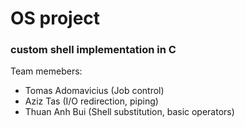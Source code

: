 # OS project
### custom shell implementation in C
Team memebers:
* Tomas Adomavicius (Job control)
* Aziz Tas (I/O redirection, piping)
* Thuan Anh Bui (Shell substitution, basic operators)
